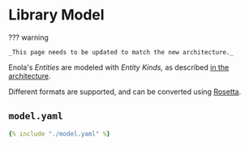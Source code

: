 <!--
    SPDX-License-Identifier: Apache-2.0

    Copyright 2023-2025 The Enola <https://enola.dev> Authors

    Licensed under the Apache License, Version 2.0 (the "License");
    you may not use this file except in compliance with the License.
    You may obtain a copy of the License at

        https://www.apache.org/licenses/LICENSE-2.0

    Unless required by applicable law or agreed to in writing, software
    distributed under the License is distributed on an "AS IS" BASIS,
    WITHOUT WARRANTIES OR CONDITIONS OF ANY KIND, either express or implied.
    See the License for the specific language governing permissions and
    limitations under the License.
-->

# Library Model

??? warning

    _This page needs to be updated to match the new architecture._

Enola's _Entities_ are modeled with _Entity Kinds,_ as described [in the architecture](../../concepts/core-arch.md).

Different formats are supported, and can be converted using [Rosetta](../rosetta/index.md).

## `model.yaml`

```yaml
{% include "./model.yaml" %}
```
